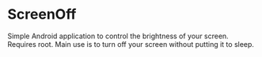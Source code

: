 # ScreenOff

Simple Android application to control the brightness of your screen. Requires root.
Main use is to turn off your screen without putting it to sleep.
